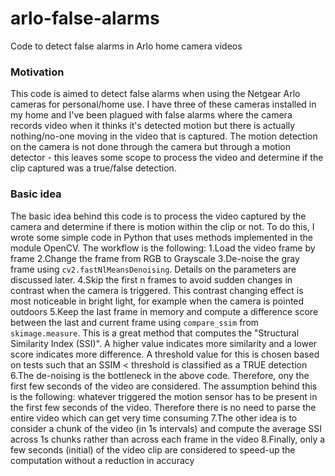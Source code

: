 # arlo-false-alarms
Code to detect false alarms in Arlo home camera videos

### Motivation
This code is aimed to detect false alarms when using the Netgear Arlo cameras for personal/home use. I have three of these cameras installed in my home and I've been plagued with false alarms where the camera records video when it thinks it's detected motion but there is actually nothing/no-one moving in the video that is captured. The motion detection on the camera is not done through the camera but through a motion detector - this leaves some scope to process the video and determine if the clip captured was a true/false detection. 

### Basic idea
The basic idea behind this code is to process the video captured by the camera and determine if there is motion within the clip or not. To do this, I wrote some simple code in Python that uses methods implemented in the module OpenCV. The workflow is the following: 
1.Load the video frame by frame
2.Change the frame from RGB to Grayscale 
3.De-noise the gray frame using `cv2.fastNlMeansDenoising`. Details on the parameters are discussed later.
4.Skip the first n frames to avoid sudden changes in contrast when the camera is triggered. This contrast changing effect is most noticeable in bright light, for example when the camera is pointed outdoors
5.Keep the last frame in memory and compute a difference score between the last and current frame using `compare_ssim` from `skimage.measure`. This is a great method that computes the "Structural Similarity Index (SSI)". A higher value indicates more similarity and a lower score indicates more difference. A threshold value for this is chosen based on tests such that an SSIM < threshold is classified as a TRUE detection
6.The de-noising is the bottleneck in the above code. Therefore, ony the first few seconds of the video are considered. The assumption behind this is the following: whatever triggered the motion sensor has to be present in the first few seconds of the video. Therefore there is no need to parse the entire video which can get very time consuming
7.The other idea is to consider a chunk of the video (in 1s intervals) and compute the average SSI across 1s chunks rather than across each frame in the video
8.Finally, only a few seconds (initial) of the video clip are considered to speed-up the computation without a reduction in accuracy
